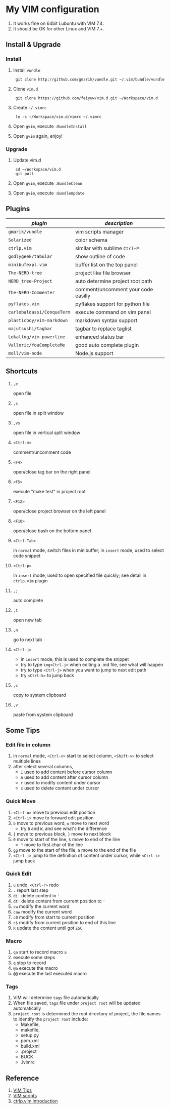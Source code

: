 # My VIM configuration

1. It works fine on 64bit Lubuntu with VIM 7.4.
1. It should be OK for other Linux and VIM 7.+.

## Install & Upgrade

### Install

1. Install `vundle`

        git clone http://github.com/gmarik/vundle.git ~/.vim/bundle/vundle

1. Clone `vim.d`

        git clone https://github.com/feiyuw/vim.d.git ~/Workspace/vim.d

1. Create `~/.vimrc`

        ln -s ~/Workspace/vim.d/vimrc ~/.vimrc

1. Open `gvim`, execute `:BundleInstall`

1. Open `gvim` again, enjoy!


### Upgrade

1. Update vim.d

        cd ~/Workspace/vim.d
        git pull

1. Open `gvim`, execute `:BundleClean`

1. Open `gvim`, execute `:BundleUpdate`


## Plugins

| *plugin*                          |   *description*                                           |
| --------------------------------- | --------------------------------------------------------- |
| `gmarik/vundle`                   | vim scripts manager                                       |
| `Solarized`                       | color schema                                              |
| `ctrlp.vim`                       | similar with sublime `Ctrl+P`                             |
| `godlygeek/tabular`               | show outline of code                                      |
| `minibufexpl.vim`                 | buffer list on the top panel                              |
| `The-NERD-tree`                   | project like file browser                                 |
| `NERD_tree-Project`               | auto determine project root path                          |
| `The-NERD-Commenter`              | comment/uncomment your code easilly                       |
| `pyflakes.vim`                    | pyflakes support for python file                          |
| `carlobaldassi/ConqueTerm`        | execute command on vim panel                              |
| `plasticboy/vim-markdown`         | markdown syntax support                                   |
| `majutsushi/tagbar`               | tagbar to replace taglist                                 |
| `Lokaltog/vim-powerline`          | enhanced status bar                                       |
| `Valloric/YouCompleteMe`          | good auto complete plugin                                 |
| `moll/vim-node`                   | Node.js support                                           |

## Shortcuts

1. `,e`

    open file

1. `,s`

    open file in split window

1. `,vs`

    open file in vertical split window

1. `<Ctrl-m>`

    comment/uncomment code

1. `<F4>`

    open/close tag bar on the right panel

1. `<F5>`
    
    execute "make test" in project root

1. `<F12>`

    open/close project browser on the left panel

1. `<F10>`

    open/close bash on the bottom panel

1. `<Ctrl-Tab>`

    in `normal` mode, switch files in minibuffer; in `insert` mode, used to select code snippet

1. `<Ctrl-p>`

    in `insert` mode, used to open specified file quickly;
    see detail in `ctrlp.vim` plugin

1. `,;`

    auto complete

1. `,t`

    open new tab

1. `,n`

    go to next tab

1. `<Ctrl-j>`

    * in `insert` mode, this is used to complete the snippet
    * try to type `img<Ctrl-j>` when editing a .md file, see what will happen
    * try to type `<Ctrl-j>` when you want to jump to next edit path
    * try `<Ctrl-k>` to jump back

1. `,c`

    copy to system clipboard

1. `,v`

    paste from system clipboard


## Some Tips

### Edit file in column

1. in `normal` mode, `<Ctrl-v>` start to select column, `<Shift-v>` to select multiple lines
1. after select several columns, 
    * `I` used to add content before cursor column
    * `A` used to add content after cursor column
    * `r` used to modify content under cursor
    * `x` used to delete content under cursor

### Quick Move

1. `<Ctrl-o>` move to previous edit position
1. `<Ctrl-i>` move to forward edit position
1. `b` move to previous word, `w` move to next word
    * try `B` and `W`, and see what's the difference
1. `{` move to previous block, `}` move to next block
1. `0` move to start of the line, `$` move to end of the line
    * `^` move to first char of the line
1. `gg` move to the start of the file, `G` move to the end of the file
1. `<Ctrl-]>` jump to the definition of content under cursor, while `<Ctrl-t>` jump back

### Quick Edit

1. `u` undo, `<Ctrl-r>` redo
1. `.` report last step
1. `di'` delete content in `'`
1. `dt'` delete content from current position to `'`
1. `cw` modify the current word
1. `caw` modify the current word
1. `c0` modify from start to current position
1. `c$` modify from current position to end of this line
1. `R` update the content until got `ESC`

### Macro

1. `qa` start to record macro `a`
1. execute some steps
1. `q` stop to record
1. `@a` execute the macro
1. `@@` execute the last executed macro


### Tags

1. VIM will determine `tags` file automatically
1. When file saved, `tags` file under `project root` will be updated automatically
1. `project root` is determined the root directory of project, the file names to identify the `project root` include:
    * Makefile,
    * makefile,
    * setup.py
    * pom.xml
    * build.xml
    * .project
    * BUCK
    * .lvimrc


## Reference

1. [VIM Tips](http://www.rayninfo.co.uk/vimtips.html)
1. [VIM scripts](http://vim-scripts.org)
1. [ctrlp.vim introduction](http://zuyunfei.com/2013/08/26/vim-plugin-ctrlp/)
